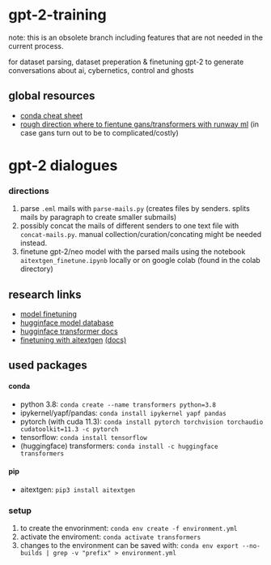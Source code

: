 # gpt-2-training

note: this is an obsolete branch including features that are not needed in the current process.

for dataset parsing, dataset preperation & finetuning gpt-2 to generate conversations about ai, cybernetics, control and ghosts

## global resources

- [conda cheat sheet](https://docs.conda.io/projects/conda/en/4.6.0/_downloads/52a95608c49671267e40c689e0bc00ca/conda-cheatsheet.pdf)
- [rough direction where to fientune gans/transformers with runway ml](https://runwayml.com/training/) (in case gans turn out to be to complicated/costly)

# gpt-2 dialogues

### directions

1. parse `.eml` mails with `parse-mails.py` (creates files by senders. splits mails by paragraph to create smaller submails)
2. possibly concat the mails of different senders to one text file with `concat-mails.py`. manual collection/curation/concating might be needed instead.
3. finetune gpt-2/neo model with the parsed mails using the notebook `aitextgen_finetune.ipynb` locally or on google colab (found in the colab directory)

## research links

- [model finetuning](https://www.philschmid.de/fine-tune-a-non-english-gpt-2-model-with-huggingface)
- [hugginface model database](https://huggingface.co/models)
- [hugginface transformer docs](https://huggingface.co/transformers/)
- [finetuning with aitextgen](https://github.com/minimaxir/aitextgen) [(docs)](https://docs.aitextgen.io/)

## used packages

#### conda

- python 3.8: `conda create --name transformers python=3.8`
- ipykernel/yapf/pandas: `conda install ipykernel yapf pandas`
- pytorch (with cuda 11.3): `conda install pytorch torchvision torchaudio cudatoolkit=11.3 -c pytorch`
- tensorflow: `conda install tensorflow`
- (huggingface) transformers: `conda install -c huggingface transformers`

#### pip

- aitextgen: `pip3 install aitextgen`

### setup

1. to create the envorinment: `conda env create -f environment.yml`
2. activate the enviroment: `conda activate transformers`
3. changes to the environment can be saved with: `conda env export --no-builds | grep -v "prefix" > environment.yml`
